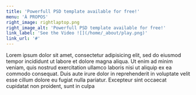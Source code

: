 ```yaml
---
title: 'Powerfull PSD template available for free!'
menu: 'À PROPOS'
right_image: rightlaptop.png
right_image_alt: 'Powerfull PSD template available for free!'
link_label: 'See the Video ![](/home/_about/play.png)'
link_url: '#'
---
```


Lorem ipsum dolor sit amet, consectetur adipisicing elit, sed do eiusmod tempor incididunt ut labore et dolore magna aliqua. Ut enim ad minim veniam, quis nostrud exercitation ullamco laboris nisi ut aliquip ex ea commodo consequat. Duis aute irure dolor in reprehenderit in voluptate velit esse cillum dolore eu fugiat nulla pariatur. Excepteur sint occaecat cupidatat non proident, sunt in culpa
